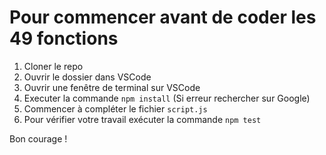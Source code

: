 # Pour commencer avant de coder les 49 fonctions
1. Cloner le repo
2. Ouvrir le dossier dans VSCode
3. Ouvrir une fenêtre de terminal sur VSCode
4. Executer la commande `npm install` (Si erreur rechercher sur Google)
5. Commencer à compléter le fichier `script.js`
6. Pour vérifier votre travail exécuter la commande `npm test`

Bon courage !
